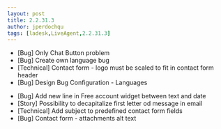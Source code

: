 ```yaml
---
layout: post
title: 2.2.31.3
author: jperdochqu
tags: [ladesk,LiveAgent,2.2.31.3]
---
```


- [Bug] Only Chat Button problem
- [Bug] Create own language bug
- [Technical] Contact form - logo must be scaled to fit in contact form header
- [Bug] Design Bug Configuration - Languages

<!--more-->

- [Bug] Add new line in Free account widget between text and date
- [Story] Possibility to decapitalize first letter od message in email
- [Technical] Add subject to predefined contact form fields
- [Bug] Contact form - attachments alt text
